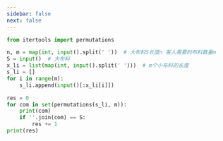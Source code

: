```yaml
---
sidebar: false
next: false
---
```

<BlogInfo/>






```python
from itertools import permutations

n, m = map(int, input().split(' '))  # 大布料S长度n 客人需要的布料数量m
S = input()  # 大布料
x_li = list(map(int, input().split(' ')))  # m个小布料的长度
s_li = []
for i in range(m):
    s_li.append(input()[:x_li[i]])

res = 0
for com in set(permutations(s_li, m)):
    print(com)
    if ''.join(com) == S:
        res += 1
print(res)
```






<ActionBox />
        
<style>#top-box {margin-top:0.5rem!important;}</style>